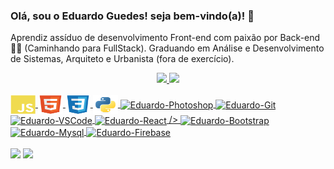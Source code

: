 ### Olá, sou o Eduardo Guedes! seja bem-vindo(a)! 👋
Aprendiz assíduo de desenvolvimento Front-end com paixão por Back-end 👨‍💻 (Caminhando para FullStack). Graduando em Análise e Desenvolvimento de Sistemas, Arquiteto e Urbanista (fora de exercício).

<div align="center">
  <a href="https://github.com/eduardoguedes95">
  <img height="180em" src="https://github-readme-stats.vercel.app/api?username=eduardoguedes95&show_icons=true&theme=tokyonight&include_all_commits=true&count_private=true"/>
  <img height="180em" src="https://github-readme-stats.vercel.app/api/top-langs/?username=eduardoguedes95&layout=compact&langs_count=7&theme=tokyonight"/>
</div>
<div style="display: inline_block"><br>
  <img align="center" alt="Eduardo-Js" height="30" width="40" src="https://raw.githubusercontent.com/devicons/devicon/master/icons/javascript/javascript-plain.svg">
  <img align="center" alt="Eduardo-HTML" height="30" width="40" src="https://raw.githubusercontent.com/devicons/devicon/master/icons/html5/html5-original.svg">
  <img align="center" alt="Eduardo-CSS" height="30" width="40" src="https://raw.githubusercontent.com/devicons/devicon/master/icons/css3/css3-original.svg">
  <img align="center" alt="Eduardo-Python" height="30" width="40" src="https://raw.githubusercontent.com/devicons/devicon/master/icons/python/python-original.svg">
  <img align="center" alt="Eduardo-Photoshop" height="30" width="40" src="https://cdn.jsdelivr.net/gh/devicons/devicon/icons/photoshop/photoshop-plain.svg" />
  <img align="center" alt="Eduardo-Git" height="30" width="40" src="https://cdn.jsdelivr.net/gh/devicons/devicon/icons/git/git-original.svg" />
  <img align="center" alt="Eduardo-VSCode" height="30" width="40" src="https://cdn.jsdelivr.net/gh/devicons/devicon/icons/vscode/vscode-original.svg" />
  <img align="center" alt="Eduardo-React" height="30" width="40" src="https://cdn.jsdelivr.net/gh/devicons/devicon/icons/react/react-original.svg" /> />
  <img align="center" alt="Eduardo-Bootstrap" height="35" width="35" src="https://cdn.jsdelivr.net/gh/devicons/devicon/icons/bootstrap/bootstrap-plain.svg" />
  <img align="center" alt="Eduardo-Mysql" height="70" width="70" src="https://cdn.jsdelivr.net/gh/devicons/devicon/icons/mysql/mysql-original-wordmark.svg" />
  <img align="center" alt="Eduardo-Firebase" height="50" width="50" src="https://cdn.jsdelivr.net/gh/devicons/devicon/icons/firebase/firebase-plain-wordmark.svg" />
</div> 
<br>
<div>
  <a href="https://instagram.com/eduardoguedes95" target="_blank"><img src="https://img.shields.io/badge/-Instagram-%23E4405F?style=for-the-badge&logo=instagram&logoColor=white" target="_blank"></a>
  <a href="https://www.linkedin.com/in/eduardo-guedes-58b135238/" target="_blank"><img src="https://img.shields.io/badge/-Linkedin-%23E4405F?style=for-the-badge&logo=linkedin&logoColor=white" target="_blank"></a>
</div>

